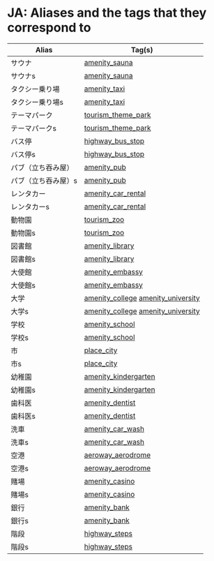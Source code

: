 # JA: Aliases and the tags that they correspond to

Alias | Tag(s) 
--- | --- 
サウナ |  [amenity\_sauna](https://taginfo.openstreetmap.org/tags/amenity=sauna)
サウナs |  [amenity\_sauna](https://taginfo.openstreetmap.org/tags/amenity=sauna)
タクシー乗り場 |  [amenity\_taxi](https://taginfo.openstreetmap.org/tags/amenity=taxi)
タクシー乗り場s |  [amenity\_taxi](https://taginfo.openstreetmap.org/tags/amenity=taxi)
テーマパーク |  [tourism\_theme\_park](https://taginfo.openstreetmap.org/tags/tourism=theme_park)
テーマパークs |  [tourism\_theme\_park](https://taginfo.openstreetmap.org/tags/tourism=theme_park)
バス停 |  [highway\_bus\_stop](https://taginfo.openstreetmap.org/tags/highway=bus_stop)
バス停s |  [highway\_bus\_stop](https://taginfo.openstreetmap.org/tags/highway=bus_stop)
パブ（立ち吞み屋） |  [amenity\_pub](https://taginfo.openstreetmap.org/tags/amenity=pub)
パブ（立ち吞み屋）s |  [amenity\_pub](https://taginfo.openstreetmap.org/tags/amenity=pub)
レンタカー |  [amenity\_car\_rental](https://taginfo.openstreetmap.org/tags/amenity=car_rental)
レンタカーs |  [amenity\_car\_rental](https://taginfo.openstreetmap.org/tags/amenity=car_rental)
動物園 |  [tourism\_zoo](https://taginfo.openstreetmap.org/tags/tourism=zoo)
動物園s |  [tourism\_zoo](https://taginfo.openstreetmap.org/tags/tourism=zoo)
図書館 |  [amenity\_library](https://taginfo.openstreetmap.org/tags/amenity=library)
図書館s |  [amenity\_library](https://taginfo.openstreetmap.org/tags/amenity=library)
大使館 |  [amenity\_embassy](https://taginfo.openstreetmap.org/tags/amenity=embassy)
大使館s |  [amenity\_embassy](https://taginfo.openstreetmap.org/tags/amenity=embassy)
大学 |  [amenity\_college](https://taginfo.openstreetmap.org/tags/amenity=college) [amenity\_university](https://taginfo.openstreetmap.org/tags/amenity=university)
大学s |  [amenity\_college](https://taginfo.openstreetmap.org/tags/amenity=college) [amenity\_university](https://taginfo.openstreetmap.org/tags/amenity=university)
学校 |  [amenity\_school](https://taginfo.openstreetmap.org/tags/amenity=school)
学校s |  [amenity\_school](https://taginfo.openstreetmap.org/tags/amenity=school)
市 |  [place\_city](https://taginfo.openstreetmap.org/tags/place=city)
市s |  [place\_city](https://taginfo.openstreetmap.org/tags/place=city)
幼稚園 |  [amenity\_kindergarten](https://taginfo.openstreetmap.org/tags/amenity=kindergarten)
幼稚園s |  [amenity\_kindergarten](https://taginfo.openstreetmap.org/tags/amenity=kindergarten)
歯科医 |  [amenity\_dentist](https://taginfo.openstreetmap.org/tags/amenity=dentist)
歯科医s |  [amenity\_dentist](https://taginfo.openstreetmap.org/tags/amenity=dentist)
洗車 |  [amenity\_car\_wash](https://taginfo.openstreetmap.org/tags/amenity=car_wash)
洗車s |  [amenity\_car\_wash](https://taginfo.openstreetmap.org/tags/amenity=car_wash)
空港 |  [aeroway\_aerodrome](https://taginfo.openstreetmap.org/tags/aeroway=aerodrome)
空港s |  [aeroway\_aerodrome](https://taginfo.openstreetmap.org/tags/aeroway=aerodrome)
賭場 |  [amenity\_casino](https://taginfo.openstreetmap.org/tags/amenity=casino)
賭場s |  [amenity\_casino](https://taginfo.openstreetmap.org/tags/amenity=casino)
銀行 |  [amenity\_bank](https://taginfo.openstreetmap.org/tags/amenity=bank)
銀行s |  [amenity\_bank](https://taginfo.openstreetmap.org/tags/amenity=bank)
階段 |  [highway\_steps](https://taginfo.openstreetmap.org/tags/highway=steps)
階段s |  [highway\_steps](https://taginfo.openstreetmap.org/tags/highway=steps)

